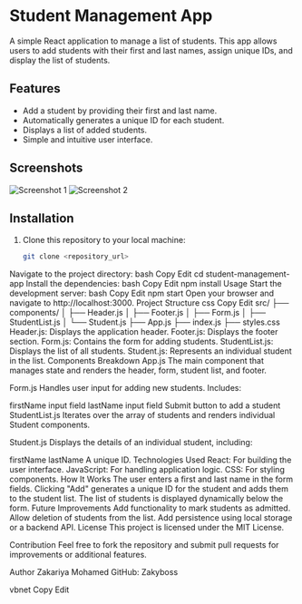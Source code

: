 # Student Management App

A simple React application to manage a list of students. This app allows users to add students with their first and last names, assign unique IDs, and display the list of students.

## Features

- Add a student by providing their first and last name.
- Automatically generates a unique ID for each student.
- Displays a list of added students.
- Simple and intuitive user interface.

## Screenshots 
![Screenshot 1](public/Screenshot1.png)
![Screenshot 2](public/iScreenshot2.png)

## Installation

1. Clone this repository to your local machine:
   ```bash
   git clone <repository_url>
Navigate to the project directory:
bash
Copy
Edit
cd student-management-app
Install the dependencies:
bash
Copy
Edit
npm install
Usage
Start the development server:
bash
Copy
Edit
npm start
Open your browser and navigate to http://localhost:3000.
Project Structure
css
Copy
Edit
src/
├── components/
│   ├── Header.js
│   ├── Footer.js
│   ├── Form.js
│   ├── StudentList.js
│   └── Student.js
├── App.js
├── index.js
├── styles.css
Header.js: Displays the application header.
Footer.js: Displays the footer section.
Form.js: Contains the form for adding students.
StudentList.js: Displays the list of all students.
Student.js: Represents an individual student in the list.
Components Breakdown
App.js
The main component that manages state and renders the header, form, student list, and footer.

Form.js
Handles user input for adding new students. Includes:

firstName input field
lastName input field
Submit button to add a student
StudentList.js
Iterates over the array of students and renders individual Student components.

Student.js
Displays the details of an individual student, including:

firstName
lastName
A unique ID.
Technologies Used
React: For building the user interface.
JavaScript: For handling application logic.
CSS: For styling components.
How It Works
The user enters a first and last name in the form fields.
Clicking "Add" generates a unique ID for the student and adds them to the student list.
The list of students is displayed dynamically below the form.
Future Improvements
Add functionality to mark students as admitted.
Allow deletion of students from the list.
Add persistence using local storage or a backend API.
License
This project is licensed under the MIT License.

Contribution
Feel free to fork the repository and submit pull requests for improvements or additional features.

Author
Zakariya Mohamed
GitHub: Zakyboss

vbnet
Copy
Edit
